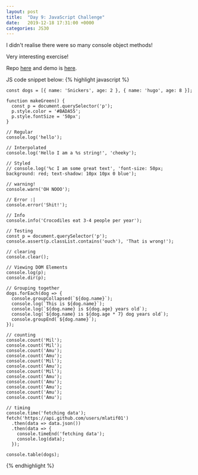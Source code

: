 ```yaml
---
layout: post
title:  "Day 9: JavaScript Challenge"
date:   2019-12-18 17:31:00 +0000
categories: JS30
---
```


I didn't realise there were so many console object methods!

Very interesting exercise!

Repo [here](https://github.com/mlatif01/js30) 
and demo is [here](https://ml-js30.netlify.com/).

JS code snippet below:
{% highlight javascript %}

    const dogs = [{ name: 'Snickers', age: 2 }, { name: 'hugo', age: 8 }];

    function makeGreen() {
      const p = document.querySelector('p');
      p.style.color = '#BADA55';
      p.style.fontSize = '50px';
    }

    // Regular
    console.log('hello');

    // Interpolated
    console.log('Hello I am a %s string!', 'cheeky');

    // Styled
    // console.log('%c I am some great text', 'font-size: 50px; background: red; text-shadow: 10px 10px 0 blue');

    // warning!
    console.warn('OH NOOO');

    // Error :|
    console.error('Shit!');

    // Info
    console.info('Crocodiles eat 3-4 people per year');

    // Testing
    const p = document.querySelector('p');
    console.assert(p.classList.contains('ouch'), 'That is wrong!');

    // clearing
    console.clear();

    // Viewing DOM Elements
    console.log(p);
    console.dir(p);

    // Grouping together
    dogs.forEach(dog => {
      console.groupCollapsed(`${dog.name}`);
      console.log(`This is ${dog.name}`);
      console.log(`${dog.name} is ${dog.age} years old`);
      console.log(`${dog.name} is ${dog.age * 7} dog years old`);
      console.groupEnd(`${dog.name}`);
    });

    // counting
    console.count('Mil');
    console.count('Mil');
    console.count('Amu');
    console.count('Amu');
    console.count('Mil');
    console.count('Amu');
    console.count('Mil');
    console.count('Amu');
    console.count('Amu');
    console.count('Amu');
    console.count('Amu');
    console.count('Amu');

    // timing
    console.time('fetching data');
    fetch('https://api.github.com/users/mlatif01')
      .then(data => data.json())
      .then(data => {
        console.timeEnd('fetching data');
        console.log(data);
      });

    console.table(dogs);

{% endhighlight %}











